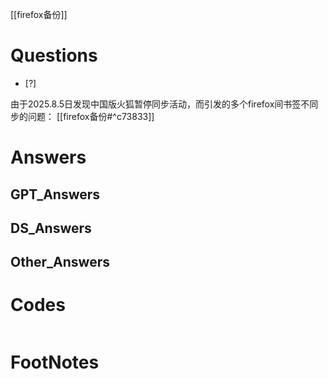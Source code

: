 [[firefox备份]]

# Questions

- [?] 

由于2025.8.5日发现中国版火狐暂停同步活动，而引发的多个firefox间书签不同步的问题：
[[firefox备份#^c73833]]




# Answers

## GPT_Answers


## DS_Answers


## Other_Answers


# Codes

```python

```



# FootNotes